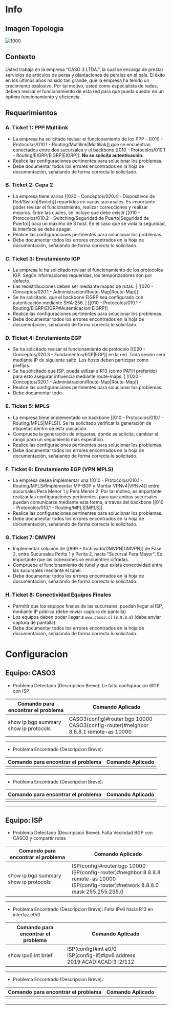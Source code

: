 # Info
## Imagen Topologia
![1000](https://slink.proxylivy.work/image/c465592e-6871-425b-b80c-b59c345452e8.png)
## Contexto
Usted trabaja en la empresa “CASO 3 LTDA.”, la cual se encarga de prestar servicios de artículos de peras y plantaciones de perales en el país. El éxito en los últimos años ha sido tan grande, que la empresa ha tenido un crecimiento explosivo. Por tal motivo, usted como especialista de redes, deberá revisar el funcionamiento de esta red para que pueda quedar en un óptimo funcionamiento y eficiencia.
## Requerimientos
### A. Ticket 1: PPP Multilink
- La empresa ha solicitado revisar el funcionamiento de los PPP - [[010 - Protocolos/010.1 - Routing/Multilink|Multilink]] que se encuentran conectados entre dos sucursales y el backbone [[010 - Protocolos/010.1 - Routing/EIGRP/EIGRP|EIGRP]]. **No se solicita autenticación.**
- Realice las configuraciones pertinentes para solucionar los problemas.
- Debe documentar todos los errores encontrados en la hoja de documentación, señalando de forma correcta lo solicitado.

### B. Ticket 2: Capa 2
- La empresa tiene varios [[020 - Conceptos/020.4 - Dispositivos de Red/Switch|Switch]] repartidos en varias sucursales. Es importante poder revisar el funcionamiento, realizar correcciones y realizar mejoras. Entre las cuales, se incluye que debe existir [[010 - Protocolos/010.2 - Switching/Seguridad de Puerto|Seguridad de Puerto]] para un máximo de 3 host. En el caso que se viola la seguridad, la interface se debe apagar.
- Realice las configuraciones pertinentes para solucionar los problemas.
- Debe documentar todos los errores encontrados en la hoja de documentación, señalando de forma correcta lo solicitado.

### C. Ticket 3: Enrutamiento IGP
- La empresa le ha solicitado revisar el funcionamiento de los protocolos IGP. Según informaciones requeridas, los temporizadores son por defecto.
- Las redistribuciones deben ser mediante mapas de rutas. | [[020 - Conceptos/020.1 - Administracion/Route-Map|Route-Map]]
- Se ha solicitado, que el backbone EIGRP sea configurado con autenticación mediante SHA-256. | [[010 - Protocolos/010.1 - Routing/EIGRP/EIGRP#Autenticacion|EIGRP]]
- Realice las configuraciones pertinentes para solucionar los problemas.
- Debe documentar todos los errores encontrados en la hoja de documentación, señalando de forma correcta lo solicitado.

### D. Ticket 4: Enrutamiento EGP
- Se ha solicitado revisar el funcionamiento de protocolo [[020 - Conceptos/020.3 - Fundamentos/EGP|EGP]] en la red. Toda sesión será mediante IP de siguiente salto. Los hosts deben participar como prefijos.
- Se ha solicitado que ISP, pueda utilizar a R13 (como PATH preferido) para esto asegurar influencia mediante route-maps. | [[020 - Conceptos/020.1 - Administracion/Route-Map|Route-Map]]
- Realice las configuraciones pertinentes para solucionar los problemas.
- Debe documentar todo

### E. Ticket 5: MPLS
- La empresa tiene implementado un backbone [[010 - Protocolos/010.1 - Routing/MPLS|MPLS]]. Se ha solicitado verificar la generación de etiquetas dentro de esta ubicación.
- Compruebe la generación de etiquetas, donde se solicita, cambiar el rango para un seguimiento más específico.
- Realice las configuraciones pertinentes para solucionar los problemas.
- Debe documentar todos los errores encontrados en la hoja de documentación, señalando de forma correcta lo solicitado.

### F. Ticket 6: Enrutamiento EGP (VPN MPLS)
- La empresa desea implementar una [[010 - Protocolos/010.1 - Routing/MPLS#Implementar MP-BGP y Montar VPNv4|VPNv4]] entre sucursales Pera Menor 1 y Pera Menor 2. Por tal motivo, es importante realizar las configuraciones pertinentes, para que ambas sucursales puedan comunicarse mediante esta forma, a través del backbone [[010 - Protocolos/010.1 - Routing/MPLS|MPLS]].
- Realice las configuraciones pertinentes para solucionar los problemas.
- Debe documentar todos los errores encontrados en la hoja de documentación, señalando de forma correcta lo solicitado.

### G. Ticket 7: DMVPN
- Implementar solución de [[999 - Archivado/DMVPN|DMVPN]] de Fase 2, entre Sucursales Perita 1 y Perita 2, hacia "Sucursal Pera Mayor". Es importante que las conexiones se encuentren cifradas.
- Compruebe el funcionamiento de túnel y que exista conectividad entre las sucursales mediante el túnel.
- Debe documentar todos los errores encontrados en la hoja de documentación, señalando de forma correcta lo solicitado.

### H. Ticket 8: Conectividad Equipos Finales
- Permitir que los equipos finales de las sucursales, puedan llegar al ISP, mediante IP pública (debe enviar captura de pantalla)
- Los equipos deben poder llegar a `www.caso3.cl` (`8.8.8.8`) (debe enviar captura de pantalla)
- Debe documentar todos los errores encontrados en la hoja de documentación, señalando de forma correcta lo solicitado.

# Configuracion
## Equipo: CASO3

- Problema Detectado (Descripcion Breve): Le falta configuracion iBGP con ISP

| Comando para encontrar el problema       | Comando Aplicado                                                                        |
| ---------------------------------------- | --------------------------------------------------------------------------------------- |
| show ip bgp summary<br>show ip protocols | CASO3(config)#router bgp 10000<br>CASO3(config-router)#neighbor 8.8.8.1 remote-as 10000 |

---
- Problema Encontrado (Descripcion Breve): 

| Comando para encontrar el problema | Comando Aplicado |
| ---------------------------------- | ---------------- |
|                                    |                  |

---
- Problema Encontrado (Descripcion Breve): 

| Comando para encontrar el problema | Comando Aplicado |
| ---------------------------------- | ---------------- |
|                                    |                  |

---
## Equipo: ISP

- Problema Detectado (Descripcion Breve): Falta Vecindad BGP con CASO3 y compartir rutas

| Comando para encontrar el problema       | Comando Aplicado                                                                                                                             |
| ---------------------------------------- | -------------------------------------------------------------------------------------------------------------------------------------------- |
| show ip bgp summary<br>show ip protocols | ISP(config)#router bgp 10000<br>ISP(config-router)#neighbor 8.8.8.8 remote-as 10000<br>ISP(config-router)#network 8.8.8.0 mask 255.255.255.0 |

---
- Problema Encontrado (Descripcion Breve): Falta IPv6 hacia R13 en interfaz e0/0

| Comando para encontrar el problema | Comando Aplicado                                                            |
| ---------------------------------- | --------------------------------------------------------------------------- |
| show ipv6 int brief                | ISP(config)#int e0/0<br>ISP(config-if)#ipv6 address 2019:ACAD:ACAD:3::2/112 |

---
- Problema Encontrado (Descripcion Breve): 

| Comando para encontrar el problema | Comando Aplicado |
| ---------------------------------- | ---------------- |
|                                    |                  |

---
